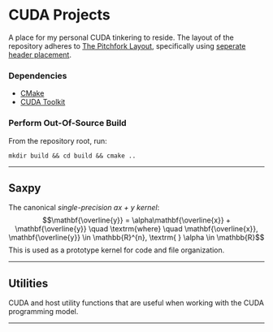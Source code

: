 # CUDA Projects

A place for my personal CUDA tinkering to reside. The layout of the repository adheres to [The Pitchfork Layout](https://api.csswg.org/bikeshed/?force=1&url=https://raw.githubusercontent.com/vector-of-bool/pitchfork/develop/data/spec.bs), specifically using [seperate header placement](https://api.csswg.org/bikeshed/?force=1&url=https://raw.githubusercontent.com/vector-of-bool/pitchfork/develop/data/spec.bs#src.header-placement).

### Dependencies ###
* [CMake](https://cmake.org/download/)
* [CUDA Toolkit](https://developer.nvidia.com/cuda-downloads)

### Perform Out-Of-Source Build ###

From the repository root, run:
```
mkdir build && cd build && cmake ..
```

---

## Saxpy ##

The canonical *single-precision ax + y kernel*:
$$\mathbf{\overline{y}} = \alpha\mathbf{\overline{x}} + \mathbf{\overline{y}} \quad \textrm{where} \quad \mathbf{\overline{x}}, \mathbf{\overline{y}} \in \mathbb{R}^{n}, \textrm{ } \alpha \in \mathbb{R}$$
This is used as a prototype kernel for code and file organization.

---

## Utilities ##

CUDA and host utility functions that are useful when working with the CUDA programming model.

---
